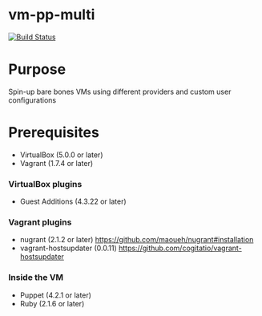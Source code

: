 # vm-pp-multi

[![Build Status](https://travis-ci.org/radub/roadster.svg?branch=master)][travis]

[travis]: http://travis-ci.org/radub/roadster

# Purpose
Spin-up bare bones VMs using different providers and custom user configurations 

# Prerequisites
- VirtualBox (5.0.0 or later)
- Vagrant (1.7.4 or later)

### VirtualBox plugins
- Guest Additions (4.3.22 or later)

### Vagrant plugins
- nugrant (2.1.2 or later) https://github.com/maoueh/nugrant#installation
- vagrant-hostsupdater (0.0.11) https://github.com/cogitatio/vagrant-hostsupdater

### Inside the VM
- Puppet (4.2.1 or later)
- Ruby (2.1.6 or later)
